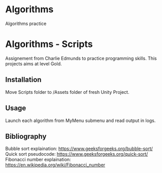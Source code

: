 # Algorithms

Algorithms practice

# Algorithms - Scripts

Assignement from Charlie Edmunds to practice programming skills. This projects aims at level Gold.

## Installation

Move Scripts folder to /Assets folder of fresh Unity Project.

## Usage

Launch each algorithm from MyMenu submenu and read output in logs.

## Bibliography
Bubble sort explaination: https://www.geeksforgeeks.org/bubble-sort/
Quick sort pseudocode: https://www.geeksforgeeks.org/quick-sort/
Fibonacci number explaination: https://en.wikipedia.org/wiki/Fibonacci_number

